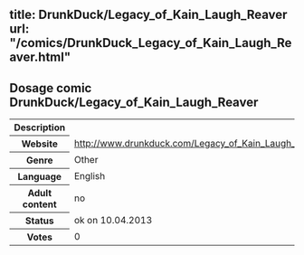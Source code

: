 title: DrunkDuck/Legacy_of_Kain_Laugh_Reaver
url: "/comics/DrunkDuck_Legacy_of_Kain_Laugh_Reaver.html"
---
Dosage comic DrunkDuck/Legacy_of_Kain_Laugh_Reaver
-----------------------------------------

<table class="comicinfo">
<tr>
<th>Description</th><td></td>
</tr>
<tr>
<th>Website</th><td><a href="http://www.drunkduck.com/Legacy_of_Kain_Laugh_Reaver/">http://www.drunkduck.com/Legacy_of_Kain_Laugh_Reaver/</a></td>
</tr>
<tr>
<th>Genre</th><td>Other</td>
</tr>
<tr>
<th>Language</th><td>English</td>
</tr>
<tr>
<th>Adult content</th><td>no</td>
</tr>
<tr>
<th>Status</th><td>ok on 10.04.2013</td>
</tr>
<tr>
<th>Votes</th><td>0</div></td>
</tr>
</table>
